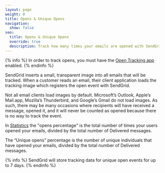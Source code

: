 ```yaml
---
layout: page
weight: 0
title: Opens & Unique Opens
navigation:
  show: false
seo:
  title: Opens & Unique Opens
  override: true
  description: Track how many times your emails are opened with SendGrid
---
```


{% info %}
In order to track opens, you must have the [Open Tracking app]({{root_url}}/User_Guide/Settings/tracking.html) enabled.
{% endinfo %}


SendGrid inserts a small, transparent image into all emails that will be tracked. When a customer reads an email, their client application loads the tracking image which registers the open event with SendGrid.

Not all email clients load images by default. Microsoft’s Outlook, Apple’s Mail.app, Mozilla’s Thunderbird, and Google’s Gmail do not load images. As such, there may be many occasions where recipients will have received a message, opened it, and it will never be counted as opened because there is no way to track the event.

In [Statistics]({{root_url}}/User_Guide/Statistics/index.html) the "opens percentage" is the total number of times your users opened your emails, divided by the total number of Delivered messages.

The “Unique opens” percentage is the number of unique individuals that have opened your emails, divided by the total number of Delivered messages.

{% info %}
SendGrid will store tracking data for unique open events for up to 7 days.
{% endinfo %}
